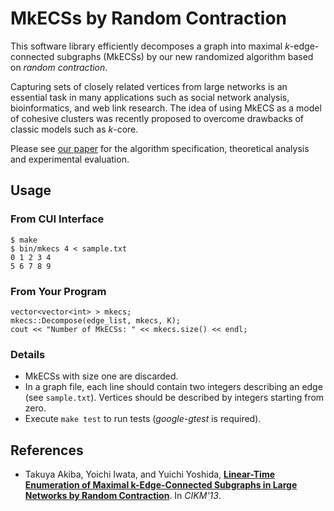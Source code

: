 # MkECSs by Random Contraction

This software library efficiently decomposes a graph into maximal *k*-edge-connected subgraphs (MkECSs) by our new randomized algorithm based on *random contraction*.

Capturing sets of closely related vertices from large networks
is an essential task in many applications such as social network analysis, bioinformatics, and web link research.
The idea of using MkECS as a model of cohesive clusters
was recently proposed to overcome drawbacks of classic models such as *k*-core.

Please see [our paper](http://www-imai.is.s.u-tokyo.ac.jp/~takiba/papers/mkecs_cikm13.pdf) for the algorithm specification, theoretical analysis and experimental evaluation.


## Usage

### From CUI Interface

    $ make
    $ bin/mkecs 4 < sample.txt
    0 1 2 3 4
    5 6 7 8 9

### From Your Program

    vector<vector<int> > mkecs;
    mkecs::Decompose(edge_list, mkecs, K);
    cout << "Number of MkECSs: " << mkecs.size() << endl;

### Details

* MkECSs with size one are discarded.
* In a graph file, each line should contain two integers describing an edge (see `sample.txt`). Vertices should be described by integers starting from zero.
* Execute `make test` to run tests (*google-gtest* is required).


## References

* Takuya Akiba, Yoichi Iwata, and Yuichi Yoshida, **[Linear-Time Enumeration of Maximal k-Edge-Connected Subgraphs in Large Networks by Random Contraction](http://www-imai.is.s.u-tokyo.ac.jp/~takiba/papers/mkecs_cikm13.pdf)**. In *CIKM'13*.
